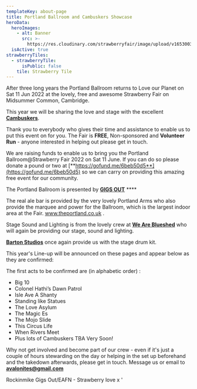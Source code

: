 ```yaml
---
templateKey: about-page
title: Portland Ballroom and Cambuskers Showcase
heroData:
  heroImages:
    - alt: Banner
      src: >-
        https://res.cloudinary.com/strawberryfair/image/upload/v1653003059/Decorations_y1mvmx.jpg
  isActive: true
strawberryTiles:
  - strawberryTile:
      isPublic: false
    tile: Strawberry Tile
---
```

After three long years the Portland Ballroom returns to Love our Planet on Sat 11 Jun 2022 at the lovely, free and awesome Strawberry Fair on Midsummer Common, Cambridge.

This year we will be sharing the love and stage with the excellent [**Cambuskers**](http://www.cambuskers.org/).

Thank you to everybody who gives their time and assistance to enable us to put this event on for you. The Fair is **FREE**, Non-sponsored and **Volunteer Run** - anyone interested in helping out please get in touch.

We are raising funds to enable us to bring you the Portland Ballroom@Strawberry Fair 2022 on Sat 11 June. If you can do so please donate a pound or two at [**https://gofund.me/6beb50d5**](https://gofund.me/6beb50d5) so we can carry on providing this amazing free event for our community.

The Portland Ballroom is presented by [**GIGS OUT**](https://www.facebook.com/groups/gigsoutineastanglia/?ref=share) ****

The real ale bar is provided by the very lovely Portland Arms who also provide the marquee and power for the Ballroom, which is the largest indoor area at the Fair. www.theportland.co.uk .

Stage Sound and Lighting is from the lovely crew at [**We Are Blueshed**](www.weareblueshed.co.uk/) who will again be providing our stage, sound and lighting.

[**Barton Studios**](https://bartonstudios.webs.com) once again provide us with the stage drum kit.

This year's Line-up will be announced on these pages and appear below as they are confirmed:

The first acts to be confirmed are (in alphabetic order) :

* Big 10
* Colonel Hathi’s Dawn Patrol
* Isle Ave A Shanty
* Standing like Statues
* The Love Asylum
* The Magic Es
* The Mojo Slide
* This Circus Life
* When Rivers Meet
* Plus lots of Cambuskers TBA Very Soon!

Why not get involved and become part of our crew - even if it's just a couple of hours stewarding on the day or helping in the set up beforehand and the takedown afterwards, please get in touch. Message us or email to **avalonites@gmail.com**

Rockinmike Gigs Out/EAFN - Strawberry love x '
